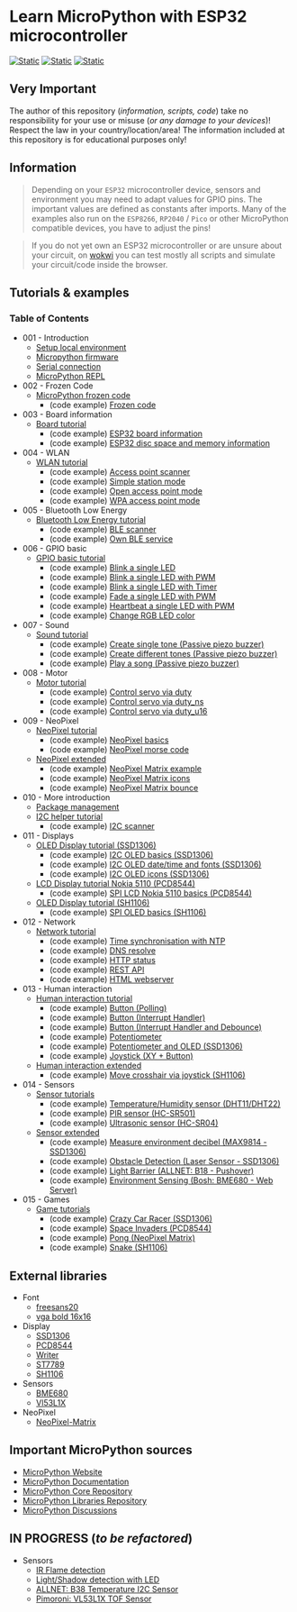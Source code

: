 # Learn MicroPython with ESP32 microcontroller

[![Static](https://img.shields.io/badge/Microcontroller-ESP32-green)](https://www.espressif.com)
[![Static](https://img.shields.io/badge/Language-MicroPython_1.20.0-green)](https://github.com/micropython)
[![Static](https://img.shields.io/badge/Status-In_Progress-red)](https://github.com/Lupin3000/ESP)

## Very Important

The author of this repository (_information, scripts, code_) take no responsibility for your use or misuse (_or any damage to your devices_)! Respect the law in your country/location/area! The information included at this repository is for educational purposes only!

## Information

> Depending on your `ESP32` microcontroller device, sensors and environment you may need to adapt values for GPIO pins. The important values are defined as constants after imports. Many of the examples also run on the `ESP8266`, `RP2040` / `Pico` or other MicroPython compatible devices, you have to adjust the pins!

> If you do not yet own an ESP32 microcontroller or are unsure about your circuit, on [wokwi](https://wokwi.com) you can test mostly all scripts and simulate your circuit/code inside the browser.

## Tutorials & examples

### Table of Contents

- 001 - Introduction
  - [Setup local environment](./doc/001_local_environment.md)
  - [Micropython firmware](./doc/001_firmware.md)
  - [Serial connection](./doc/001_serial_connection.md)
  - [MicroPython REPL](./doc/001_python_repl.md)
- 002 - Frozen Code
  - [MicroPython frozen code](./doc/002_frozen_code.md)
    - (code example) [Frozen code](./examples/mpy/example_module.py) 
- 003 - Board information
  - [Board tutorial](./doc/003_board_tutorials.md)
    - (code example) [ESP32 board information](./examples/board/esp32_information.py)
    - (code example) [ESP32 disc space and memory information](./examples/board/esp32_memory.py)
- 004 - WLAN
  - [WLAN tutorial](./doc/004_wlan_tutorials.md)
    - (code example) [Access point scanner](./examples/wlan/ap_scanner.py)
    - (code example) [Simple station mode](./examples/wlan/simple_station.py)
    - (code example) [Open access point mode](./examples/wlan/open_access_point.py)
    - (code example) [WPA access point mode](./examples/wlan/wpa_access_point.py)
- 005 - Bluetooth Low Energy
  - [Bluetooth Low Energy tutorial](./doc/005_bluetooth_tutorials.md)
    - (code example) [BLE scanner](./examples/ble/ble_scanner.py)
    - (code example) [Own BLE service](./examples/ble/ble_service.py)
- 006 - GPIO basic
  - [GPIO basic tutorial](./doc/006_gpio_basic_tutorials.md)
    - (code example) [Blink a single LED](./examples/gpio_basic/blink_single_led_high_low.py)
    - (code example) [Blink a single LED with PWM](./examples/gpio_basic/blink_single_led_high_low_pwm.py)
    - (code example) [Blink a single LED with Timer](./examples/gpio_basic/blink_single_led_high_low_timer.py)
    - (code example) [Fade a single LED with PWM](./examples/gpio_basic/fade_single_led_high_low.py)
    - (code example) [Heartbeat a single LED with PWM](./examples/gpio_basic/heartbeat_single_led.py)
    - (code example) [Change RGB LED color](./examples/gpio_basic/change_rgb_led_color_high_low.py)
- 007 - Sound
  - [Sound tutorial](./doc/007_sound_tutorials.md)
    - (code example) [Create single tone (Passive piezo buzzer)](./examples/sound/passive_buzzer_simple.py)
    - (code example) [Create different tones (Passive piezo buzzer)](./examples/sound/passive_buzzer_tones.py)
    - (code example) [Play a song (Passive piezo buzzer)](./examples/sound/passive_buzzer_sound.py)
- 008 - Motor
  - [Motor tutorial](./doc/008_motor_tutorials.md)
    - (code example) [Control servo via duty](./examples/motor/servo_duty.py)
    - (code example) [Control servo via duty_ns](./examples/motor/servo_duty_ns.py)
    - (code example) [Control servo via duty_u16](./examples/motor/servo_duty_u16.py)
- 009 - NeoPixel
  - [NeoPixel tutorial](./doc/009_neopixel_tutorials.md)
    - (code example) [NeoPixel basics](./examples/neopixel/neopixel_basics.py)
    - (code example) [NeoPixel morse code](./examples/neopixel/neopixel_morse.py)
  - [NeoPixel extended](./doc/009_neopixel_extended.md)
    - (code example) [NeoPixel Matrix example](./examples/neopixel/neopixel_matrix.py)
    - (code example) [NeoPixel Matrix icons](./examples/neopixel/neopixel_matrix_icon.py)
    - (code example) [NeoPixel Matrix bounce](./examples/neopixel/neopixel_matrix_bounce.py)
- 010 - More introduction
  - [Package management](./doc/010_package_management.md)
  - [I2C helper tutorial](./doc/010_i2c_helper_tutorials.md)
    - (code example) [I2C scanner](./examples/i2c_helper/i2c_scanner.py) 
- 011 - Displays
  - [OLED Display tutorial (SSD1306)](./doc/011_display_ssd1306_tutorials.md)
    - (code example) [I2C OLED basics (SSD1306)](./examples/display/i2c_oled_ssd1306_basics.py)
    - (code example) [I2C OLED date/time and fonts (SSD1306)](./examples/display/i2c_oled_ssd1306_time.py)
    - (code example) [I2C OLED icons (SSD1306)](./examples/display/i2c_oled_ssd1306_icons.py)
  - [LCD Display tutorial Nokia 5110 (PCD8544)](./doc/011_display_nokia5110_pcd8544_tutorials.md)
    - (code example) [SPI LCD Nokia 5110 basics (PCD8544)](./examples/display/spi_lcd_nokia5110_pcd8544.py)
  - [OLED Display tutorial (SH1106)](./doc/011_display_sh1106_tutorials.md)
    - (code example) [SPI OLED basics (SH1106)](./examples/display/spi_oled_sh1106_basics.py)
- 012 - Network
  - [Network tutorial](./doc/012_network_tutorials.md)
    - (code example) [Time synchronisation with NTP](./examples/network/time_synchronisation_ntp.py)
    - (code example) [DNS resolve](./examples/network/dns_resolve.py)
    - (code example) [HTTP status](./examples/network/http_status.py)
    - (code example) [REST API](./examples/network/rest_api.py)
    - (code example) [HTML webserver](./examples/network/html_webserver.py)
- 013 - Human interaction
  - [Human interaction tutorial](./doc/013_human_interaction_tutorials.md)
    - (code example) [Button (Polling)](./examples/user_input/btn_led_polling.py)
    - (code example) [Button (Interrupt Handler)](./examples/user_input/btn_led_interrupt_handler.py)
    - (code example) [Button (Interrupt Handler and Debounce)](./examples/user_input/btn_led_interrupt_handler_debounce.py)
    - (code example) [Potentiometer](./examples/user_input/potentiometer.py)
    - (code example) [Potentiometer and OLED (SSD1306)](./examples/user_input/potentiometer_display.py)
    - (code example) [Joystick (XY + Button)](./examples/user_input/joystick.py)
  - [Human interaction extended](./doc/013_human_interaction_extended.md)
    - (code example) [Move crosshair via joystick (SH1106)](./examples/user_input/joystick_display.py) 
- 014 - Sensors
  - [Sensor tutorials](./doc/014_sensor_tutorials.md)
    - (code example) [Temperature/Humidity sensor (DHT11/DHT22)](./examples/sensors/dht11.py) 
    - (code example) [PIR sensor (HC-SR501)](./examples/sensors/pir.py)
    - (code example) [Ultrasonic sensor (HC-SR04)](./examples/sensors/hcsr04.py)
  - [Sensor extended](./doc/014_sensor_extended.md)
    - (code example) [Measure environment decibel (MAX9814 - SSD1306)](./examples/sensors/max9814.py)
    - (code example) [Obstacle Detection (Laser Sensor - SSD1306)](./examples/sensors/laser_sensor_10929.py)
    - (code example) [Light Barrier (ALLNET: B18 - Pushover)](./examples/sensors/allnet_B18_light_barrier.py)
    - (code example) [Environment Sensing (Bosh: BME680 - Web Server)](./examples/sensors/bosch_sensortec_bme680.py)
- 015 - Games
  - [Game tutorials](./doc/015_game_tutorials.md)
    - (code example) [Crazy Car Racer (SSD1306)](./examples/games/racer.py)
    - (code example) [Space Invaders (PCD8544)](./examples/games/invader.py)
    - (code example) [Pong (NeoPixel Matrix)](./examples/games/pong.py)
    - (code example) [Snake (SH1106)](./examples/games/snake.py)

## External libraries

- Font
  - [freesans20](./lib/freesans20.py)
  - [vga bold 16x16](./lib/vga1_bold_16x16.py)
- Display
  - [SSD1306](./lib/ssd1306.py)
  - [PCD8544](./lib/pcd8544.py)
  - [Writer](./lib/writer.py)
  - [ST7789](./lib/st7789py.py)
  - [SH1106](./lib/sh1106.py)
- Sensors
  - [BME680](./lib/bme680.py)
  - [Vl53L1X](./lib/vl53l1x.py)
- NeoPixel
  - [NeoPixel-Matrix](./lib/neopixelmatrix.py)

## Important MicroPython sources

- [MicroPython Website](https://micropython.org)
- [MicroPython Documentation](https://docs.micropython.org/en/latest/)
- [MicroPython Core Repository](https://github.com/micropython/micropython)
- [MicroPython Libraries Repository](https://github.com/micropython/micropython-lib)
- [MicroPython Discussions](https://github.com/orgs/micropython/discussions)

## IN PROGRESS (_to be refactored_)

- Sensors
  - [IR Flame detection](./examples/sensors/ir_flame_detection.py)
  - [Light/Shadow detection with LED](./examples/sensors/shadow_detection.py)
  - [ALLNET: B38 Temperature I2C Sensor](./examples/sensors/allnet_B38_temperature.py)
  - [Pimoroni: VL53L1X TOF Sensor](./examples/sensors/pimoroni_vl53l1x.py)
